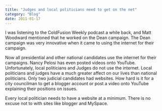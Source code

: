 ```yaml
---
title: "Judges and local politicians need to get on the net"
category: "Blog"
date: 2011-01-17
---
```



I was listening to the ColdFusion Weekly podcast a while back, and Matt Woodward mentioned that he worked on the Dean campaign. The Dean campaign was very innovative when it came to using the internet for their campaign.

Now all presidential and other national candidates use the internet for their campaigns. Nancy Pelosi has even posted videos onto YouTube. Unfortunately, local politicians and Judges do not use the internet. Local politicians and judges have a much greater affect on our lives than national politicians. Only two judicial candidates had websites. How hard is it for a city councilman to get a blogger account or post a video onto YouTube explaining their positions on issues.

Every local politician needs to have a website at a minimum. There is no excuse not to with sites like blogger and MySpace.